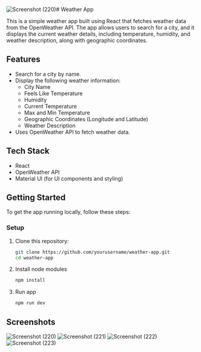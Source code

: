 ![Screenshot (220)](https://github.com/user-attachments/assets/339701a8-8118-478b-a988-05b19ae4235a)# Weather App

This is a simple weather app built using React that fetches weather data from the OpenWeather API. The app allows users to search for a city, and it displays the current weather details, including temperature, humidity, and weather description, along with geographic coordinates.

## Features

- Search for a city by name.
- Display the following weather information:
  - City Name
  - Feels Like Temperature
  - Humidity
  - Current Temperature
  - Max and Min Temperature
  - Geographic Coordinates (Longitude and Latitude)
  - Weather Description
- Uses OpenWeather API to fetch weather data.

## Tech Stack

- React
- OpenWeather API
- Material UI (for UI components and styling)

## Getting Started

To get the app running locally, follow these steps:

### Setup

1. Clone this repository:

   ```bash
   git clone https://github.com/yourusername/weather-app.git
   cd weather-app
   ```

2. Install node modules
    ```bash
    npm install

3. Run app
    ```bash
    npm run dev
    ```
## Screenshots
![Screenshot (220)](https://github.com/user-attachments/assets/d1558473-ad94-47ea-bb02-8af51bb70d24)
![Screenshot (221)](https://github.com/user-attachments/assets/45c8853a-a5f0-47cc-b6bd-4585449e51cb)
![Screenshot (222)](https://github.com/user-attachments/assets/5452409f-88eb-4288-813b-f1f80d7d38a7)
![Screenshot (223)](https://github.com/user-attachments/assets/8e632800-62d1-44a4-ac54-983cd6c3c788)








